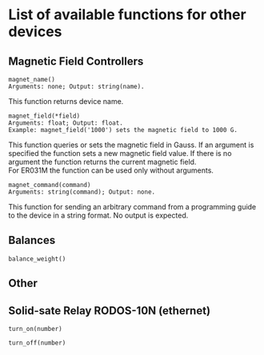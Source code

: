 # List of available functions for other devices

## Magnetic Field Controllers
```python3
magnet_name()
Arguments: none; Output: string(name).
```
This function returns device name.
```python3
magnet_field(*field)
Arguments: float; Output: float.
Example: magnet_field('1000') sets the magnetic field to 1000 G.
```
This function queries or sets the magnetic field in Gauss. If an argument is specified the function sets a new magnetic field value. If there is no argument the function returns the current magnetic field.<br/>
For ER031M the function can be used only without arguments.<br/>
```python3
magnet_command(command)
Arguments: string(command); Output: none.
```
This function for sending an arbitrary command from a programming guide to the device in a string format. No output is expected.<br/>

## Balances
```python3
balance_weight()
```

## Other
## Solid-sate Relay RODOS-10N (ethernet)
```python3
turn_on(number)
```
```python3
turn_off(number)
```

